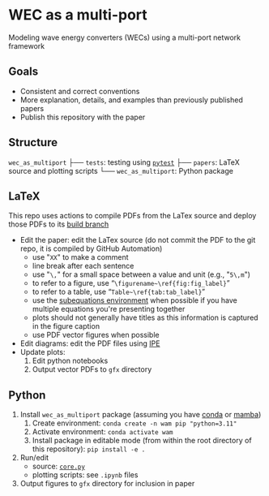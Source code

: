 # WEC as a multi-port
Modeling wave energy converters (WECs) using a multi-port network framework

## Goals
 - Consistent and correct conventions
 - More explanation, details, and examples than previously published papers
 - Publish this repository with the paper

## Structure
`wec_as_multiport`
├── `tests`: testing using [`pytest`](https://docs.pytest.org/en/stable/)
├── `papers`: LaTeX source and plotting scripts
└── `wec_as_multiport`: Python package

## LaTeX
This repo uses actions to compile PDFs from the LaTex source and deploy those PDFs to its [build branch](/../build)

 - Edit the paper: edit the LaTex source (do not commit the PDF to the git repo, it is compiled by GitHub Automation)
 	- use "`XX`" to make a comment
 	- line break after each sentence
 	- use "`\,`" for a small space between a value and unit (e.g., "`5\,m`")
 	- to refer to a figure, use “`\figurename~\ref{fig:fig_label}`”
 	- to refer to a table, use “`Table~\ref{tab:tab_label}`”
 	- use the [subequations environment](https://tex.stackexchange.com/questions/38996/referencing-main-subequation) when possible if you have multiple equations you're presenting together
 	- plots should not generally have titles as this information is captured in the figure caption
 	- use PDF vector figures when possible
 - Edit diagrams: edit the PDF files using [IPE](https://ipe.otfried.org/)
 - Update plots:
 	1. Edit python notebooks
 	2. Output vector PDFs to `gfx` directory

## Python
 1. Install `wec_as_multiport` package (assuming you have [conda](https://conda.io/projects/conda/en/latest/user-guide/install/index.html) or [mamba](https://mamba.readthedocs.io/en/latest/installation/mamba-installation.html))
	1. Create environment: `conda create -n wam pip "python=3.11"`
	2. Activate environment: `conda activate wam`
	3. Install package in editable mode (from within the root directory of this repository): `pip install -e .`
 2. Run/edit 
	- source: [`core.py`](wec_as_multiport/core.py)
	- plotting scripts: see `.ipynb` files
 3. Output figures to `gfx` directory for inclusion in paper

